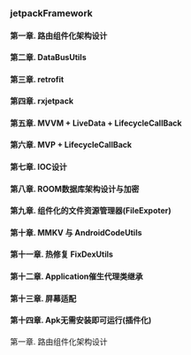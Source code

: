 ### jetpackFramework
#### 第一章.  路由组件化架构设计
#### 第二章.  DataBusUtils
#### 第三章.  retrofit
#### 第四章.  rxjetpack
#### 第五章.  MVVM + LiveData + LifecycleCallBack
#### 第六章.  MVP + LifecycleCallBack
#### 第七章.  IOC设计
#### 第八章.  ROOM数据库架构设计与加密
#### 第九章.  组件化的文件资源管理器(FileExpoter)
#### 第十章.  MMKV 与  AndroidCodeUtils
#### 第十一章.  热修复 FixDexUtils
#### 第十二章.  Application催生代理类继承
#### 第十三章.  屏幕适配
#### 第十四章.  Apk无需安装即可运行(插件化)

第一章.  路由组件化架构设计